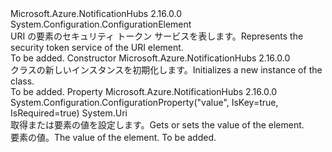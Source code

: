 <Type Name="StsUriElement" FullName="Microsoft.Azure.NotificationHubs.Configuration.StsUriElement">
  <TypeSignature Language="C#" Value="public sealed class StsUriElement : System.Configuration.ConfigurationElement" />
  <TypeSignature Language="ILAsm" Value=".class public auto ansi sealed beforefieldinit StsUriElement extends System.Configuration.ConfigurationElement" />
  <TypeSignature Language="DocId" Value="T:Microsoft.Azure.NotificationHubs.Configuration.StsUriElement" />
  <TypeSignature Language="VB.NET" Value="Public NotInheritable Class StsUriElement&#xA;Inherits ConfigurationElement" />
  <TypeSignature Language="F#" Value="type StsUriElement = class&#xA;    inherit ConfigurationElement" />
  <AssemblyInfo>
    <AssemblyName>Microsoft.Azure.NotificationHubs</AssemblyName>
    <AssemblyVersion>2.16.0.0</AssemblyVersion>
  </AssemblyInfo>
  <Base>
    <BaseTypeName>System.Configuration.ConfigurationElement</BaseTypeName>
  </Base>
  <Interfaces />
  <Docs>
    <summary><span data-ttu-id="09e51-101">URI の要素のセキュリティ トークン サービスを表します。</span><span class="sxs-lookup"><span data-stu-id="09e51-101">Represents the security token service of the URI element.</span></span></summary>
    <remarks>To be added.</remarks>
  </Docs>
  <Members>
    <Member MemberName=".ctor">
      <MemberSignature Language="C#" Value="public StsUriElement ();" />
      <MemberSignature Language="ILAsm" Value=".method public hidebysig specialname rtspecialname instance void .ctor() cil managed" />
      <MemberSignature Language="DocId" Value="M:Microsoft.Azure.NotificationHubs.Configuration.StsUriElement.#ctor" />
      <MemberSignature Language="VB.NET" Value="Public Sub New ()" />
      <MemberType>Constructor</MemberType>
      <AssemblyInfo>
        <AssemblyName>Microsoft.Azure.NotificationHubs</AssemblyName>
        <AssemblyVersion>2.16.0.0</AssemblyVersion>
      </AssemblyInfo>
      <Parameters />
      <Docs>
        <summary><span data-ttu-id="09e51-102"><see cref="T:Microsoft.Azure.NotificationHubs.Configuration.StsUriElement" /> クラスの新しいインスタンスを初期化します。</span><span class="sxs-lookup"><span data-stu-id="09e51-102">Initializes a new instance of the <see cref="T:Microsoft.Azure.NotificationHubs.Configuration.StsUriElement" /> class.</span></span></summary>
        <remarks>To be added.</remarks>
      </Docs>
    </Member>
    <Member MemberName="Value">
      <MemberSignature Language="C#" Value="public Uri Value { get; set; }" />
      <MemberSignature Language="ILAsm" Value=".property instance class System.Uri Value" />
      <MemberSignature Language="DocId" Value="P:Microsoft.Azure.NotificationHubs.Configuration.StsUriElement.Value" />
      <MemberSignature Language="VB.NET" Value="Public Property Value As Uri" />
      <MemberSignature Language="F#" Value="member this.Value : Uri with get, set" Usage="Microsoft.Azure.NotificationHubs.Configuration.StsUriElement.Value" />
      <MemberType>Property</MemberType>
      <AssemblyInfo>
        <AssemblyName>Microsoft.Azure.NotificationHubs</AssemblyName>
        <AssemblyVersion>2.16.0.0</AssemblyVersion>
      </AssemblyInfo>
      <Attributes>
        <Attribute>
          <AttributeName>System.Configuration.ConfigurationProperty("value", IsKey=true, IsRequired=true)</AttributeName>
        </Attribute>
      </Attributes>
      <ReturnValue>
        <ReturnType>System.Uri</ReturnType>
      </ReturnValue>
      <Docs>
        <summary><span data-ttu-id="09e51-103">取得または要素の値を設定します。</span><span class="sxs-lookup"><span data-stu-id="09e51-103">Gets or sets the value of the element.</span></span></summary>
        <value><span data-ttu-id="09e51-104">要素の値。</span><span class="sxs-lookup"><span data-stu-id="09e51-104">The value of the element.</span></span></value>
        <remarks>To be added.</remarks>
      </Docs>
    </Member>
  </Members>
</Type>